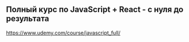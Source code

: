 ## Полный курс по JavaScript + React - с нуля до результата
https://www.udemy.com/course/javascript_full/